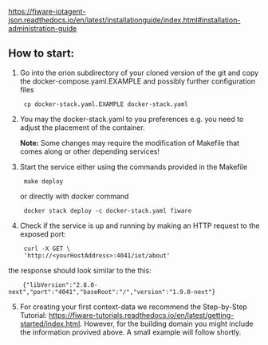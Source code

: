 https://fiware-iotagent-json.readthedocs.io/en/latest/installationguide/index.html#installation-administration-guide


## How to start:

1. Go into the orion subdirectory of your cloned version of the git and copy the docker-compose.yaml.EXAMPLE and possibly further configuration files

        cp docker-stack.yaml.EXAMPLE docker-stack.yaml

2. You may the docker-stack.yaml to you preferences e.g. you need to
adjust the placement of the container.

      **Note:** Some changes may require the modification of Makefile that comes
      along or other depending services!

3. Start the service either using the commands provided in the Makefile

        make deploy

      or directly with docker command

        docker stack deploy -c docker-stack.yaml fiware
4. Check if the service is up and running by making an HTTP request to the exposed port:

        curl -X GET \
        'http://<yourHostAddress>:4041/iot/about'

the response should look similar to the this:

        {"libVersion":"2.8.0-next","port":"4041","baseRoot":"/","version":"1.9.0-next"}

5. For creating your first context-data we recommend the Step-by-Step Tutorial:
    https://fiware-tutorials.readthedocs.io/en/latest/getting-started/index.html.
    However, for the building domain you might include the information provived above. 
    A small example will follow shortly.

